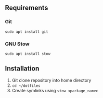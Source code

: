 ## Requirements

### Git
```
sudo apt install git
```

### GNU Stow
```
sudo apt install stow
```
## Installation

1. Git clone repository into home directory
2. ```cd ~/dotfiles```
3. Create symlinks using ```stow <package_name>```
